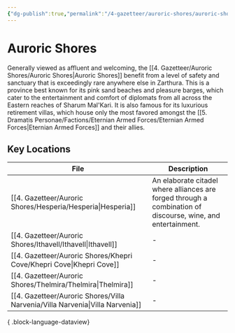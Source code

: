 ```yaml
---
{"dg-publish":true,"permalink":"/4-gazetteer/auroric-shores/auroric-shores/","noteIcon":""}
---
```


# Auroric Shores

Generally viewed as affluent and welcoming, the [[4. Gazetteer/Auroric Shores/Auroric Shores\|Auroric Shores]] benefit from a level of safety and sanctuary that is exceedingly rare anywhere else in Zarthura. This is a province best known for its pink sand beaches and pleasure barges, which cater to the entertainment and comfort of diplomats from all across the Eastern reaches of Sharum Mal'Kari. It is also famous for its luxurious retirement villas, which house only the most favored amongst the [[5. Dramatis Personae/Factions/Eternian Armed Forces/Eternian Armed Forces\|Eternian Armed Forces]] and their allies. 

## Key Locations 

| File                                                                             | Description                                                                                                  |
| -------------------------------------------------------------------------------- | ------------------------------------------------------------------------------------------------------------ |
| [[4. Gazetteer/Auroric Shores/Hesperia/Hesperia\|Hesperia]]                   | An elaborate citadel where alliances are forged through a combination of discourse, wine, and entertainment. |
| [[4. Gazetteer/Auroric Shores/Ithavell/Ithavell\|Ithavell]]                   | \-                                                                                                           |
| [[4. Gazetteer/Auroric Shores/Khepri Cove/Khepri Cove\|Khepri Cove]]          | \-                                                                                                           |
| [[4. Gazetteer/Auroric Shores/Thelmira/Thelmira\|Thelmira]]                   | \-                                                                                                           |
| [[4. Gazetteer/Auroric Shores/Villa Narvenia/Villa Narvenia\|Villa Narvenia]] | \-                                                                                                           |

{ .block-language-dataview}